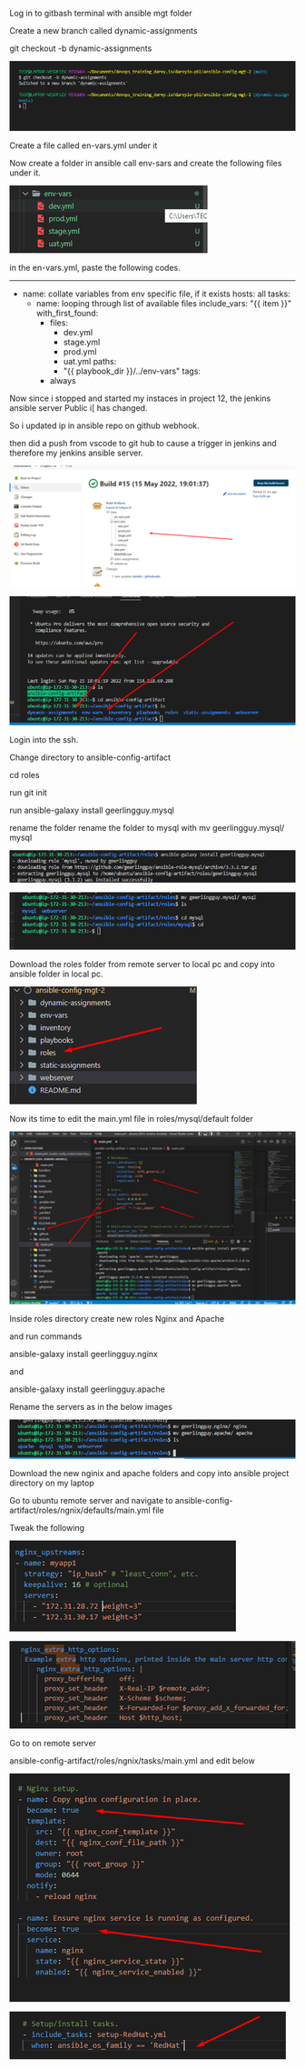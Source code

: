 Log in to gitbash terminal with ansible mgt folder

Create a new branch called dynamic-assignments

git checkout -b dynamic-assignments

![alt text](./createbranch.png)

Create a file called en-vars.yml under it

Now create a folder in ansible call env-sars and create the following files under it.

![alt text](./envars.png)

in the en-vars.yml, paste the following codes.

---
- name: collate variables from env specific file, if it exists
  hosts: all
  tasks:
    - name: looping through list of available files
      include_vars: "{{ item }}"
      with_first_found:
        - files:
            - dev.yml
            - stage.yml
            - prod.yml
            - uat.yml
          paths:
            - "{{ playbook_dir }}/../env-vars"
      tags:
        - always

Now since i stopped and started my instaces in project 12, the jenkins ansible server Public i[ has changed.

So i updated ip in ansible repo on github webhook.

then did a push from vscode to git hub to cause a trigger in jenkins and therefore my jenkins ansible server.

![alt text](./see.png)

![alt text](./see2.png)

Login into the ssh.

Change directory to ansible-config-artifact

cd roles

run git init

run ansible-galaxy install geerlingguy.mysql

rename the folder rename the folder to mysql with mv geerlingguy.mysql/ mysql


![alt text](./mysql.png)

![alt text](./mysql2.png)

Download the roles folder from remote server to local pc and copy into ansible folder in local pc.

![alt text](./roles.png)

Now its time to edit the main.yml file in roles/mysql/default folder


![alt text](./editmysql.png)

Inside roles directory create new roles Nginx and Apache

and run commands

ansible-galaxy install geerlingguy.nginx

and

ansible-galaxy install geerlingguy.apache

Rename the servers as in the below images

![alt text](./rename.png)

Download the new nginix and apache folders and copy into ansible project directory on my laptop

Go to ubuntu remote server and navigate to ansible-config-artifact/roles/ngnix/defaults/main.yml file

Tweak the following

![alt text](./ngnix.png)

![alt text](./ngnix2.png)

Go to on remote server

ansible-config-artifact/roles/ngnix/tasks/main.yml and edit below


![alt text](./ngnix3.png)

![alt text](./ngnix4.png)










